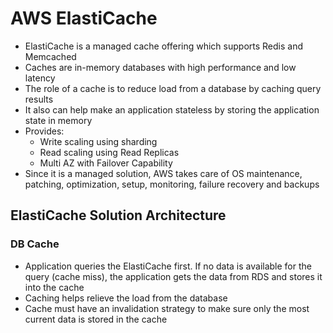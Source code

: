 # AWS ElastiCache

- ElastiCache is a managed cache offering which supports Redis and Memcached
- Caches are in-memory databases with high performance and low latency
- The role of a cache is to reduce load from a database by caching query results
- It also can help make an application stateless by storing the application state in memory
- Provides:
    - Write scaling using sharding
    - Read scaling using Read Replicas
    - Multi AZ with Failover Capability
- Since it is a managed solution, AWS takes care of OS maintenance, patching, optimization, setup, 
monitoring, failure recovery and backups

## ElastiCache Solution Architecture 

### DB Cache

- Application queries the ElastiCache first. If no data is available for the query (cache miss), the application gets the data from RDS and stores it into the cache
- Caching helps relieve the load from the database
- Cache must have an invalidation strategy to make sure only the most current data is stored in the cache